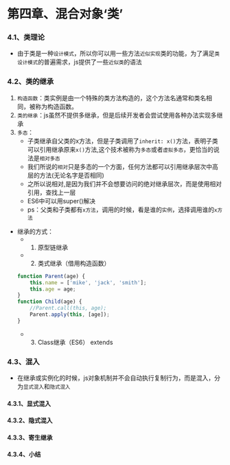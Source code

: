 # 第四章、混合对象‘类’

### 4.1、类理论
- 由于类是一种`设计模式`，所以你可以用一些方法`近似实现`类的功能，为了满足`类设计模式`的普遍需求，js提供了一些`近似类`的语法
### 4.2、类的继承
1. `构造函数`：类实例是由一个特殊的类方法构造的，这个方法名通常和类名相同，被称为构造函数。
2. `类的继承`：js虽然不提供多继承，但是后续开发者会尝试使用各种办法实现多继承
3. `多态`：
    - 子类继承自父类的x方法，但是子类调用了`inherit: x()`方法，表明子类可以引用继承原来`x()`方法,这个技术被称为`多态`或者`虚拟多态`，更恰当的说法是`相对多态`
    - 我们所说的`相对`只是多态的一个方面，任何方法都可以引用继承层次中高层的方法(无论名字是否相同)
    - 之所以说相对,是因为我们并不会想要访问的绝对继承层次，而是使用相对引用，查找上一层
    - ES6中可以用super()解决
    - ps：父类和子类都有`x方法`，调用的时候，看是谁的`实例`，选择调用谁的`x方法`

- 继承的方式：
    - 1. 原型链继承
    - 2. 类式继承（借用构造函数）
    ```js
    function Parent(age) {
        this.name = ['mike', 'jack', 'smith'];
        this.age = age;
    }
    function Child(age) {
        //Parent.call(this, age);
        Parent.apply(this, [age]);
    }
    ```
    - 3. Class继承（ES6） extends
### 4.3、混入
- 在继承或实例化的时候，js对象机制并不会自动执行复制行为，而是混入，分为`显式混入`和`隐式混入`
#### 4.3.1、显式混入
#### 4.3.2、隐式混入
#### 4.3.3、寄生继承
#### 4.3.4、小结